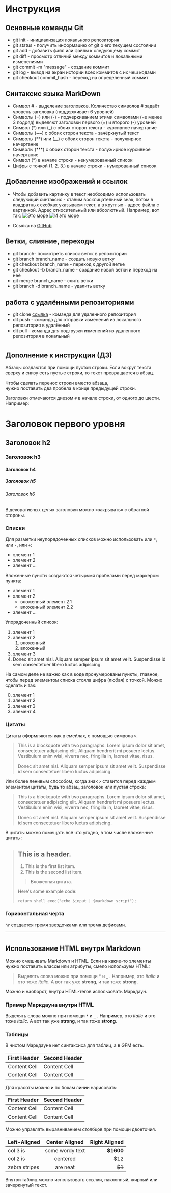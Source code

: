 # Инструкция

## Основные команды Git

* git init - инициализация локального репозитория
* git status - получить информацию от git о его текущем состоянии
* git add - добавить файл или файлы к следующему коммит
* git diff - просмотр отличий между коммитов и локальными изменениями
* git commit -m "message" - создание коммит
* git log - вывод на экран истории всех коммитов с их чеш кодами
* git checkout commit_hash - переход на определенный коммит

## Синтаксис языка MarkDown

* Символ # - выделение заголовков.
  Количество символов # задаёт уровень заголовка (поддерживает 6 уровней)
* Символы (=) или (-) - подчеркиванием этими символами (не менее 3 подряд) выделяют заголовки первого (=) и второго (-) уровней
* Символ (*) или (_) с обоих сторон текста - курсивное начертание
* Символы (~~) с обоих сторон текста - зачёркнутый текст
* Символы (**) или (__) с обоих сторон текста - полужирное начертание
* Символы (***) с обоих сторон текста - полужирное курсивное начертание
* Символ (*) в начале строки - ненумерованный список
* Цифры с точкой (1. 2. 3.) в начале строки - нумерованный список

## Добавление изображений и ссылок

* Чтобы добавить картинку в текст необходимо использовать следующий синтаксис - ставим восклицательный знак, потом в квадратных скобках указываем текст, а в круглых - адрес файла с картинкой. Адрес относительный или абсолютный. Например, вот так:
![Это море](https://vkrym.su/Images/Get/638)
![И это море](https://faktrus.ru/wp-content/uploads/interesnie-fakti-ob-azovskom-more.jpg)

* Ссылка на [GitHub](https://github.com/)

## Ветки, слияние, переходы

* git branch- посмотреть список веток в репозитории
* git branch branch_name - создать новую ветку
* git checkout branch_name - переход к другой ветке
* git checkout -b branch_name - создание новой ветки и переход на неё
* git merge branch_name - слить ветки
* git branch -d branch_name - удалить ветку

## работа с удалёнными репозиториями

* git clone [ссылка](https://github.com/WhiteWolf152/seminar.git) - команда для удаленного репозитория
* dit push - команда для отправки изменений из локального репозитория в удалённый
* dit pull - команда для подгрузки изменений из удаленного репозитория в локальный


#
## Дополнение к инструкции (ДЗ)

Абзацы создаются при помощи пустой строки. Если вокруг текста сверху и снизу есть пустые строки, то текст превращается в абзац.

Чтобы сделать перенос строки вместо абзаца,  
нужно поставить два пробела в конце предыдущей строки.

Заголовки отмечаются диезом `#` в начале строки, от одного до шести. Например:

# Заголовок первого уровня #
## Заголовок h2
### Заголовок h3
#### Заголовок h4
##### Заголовок h5
###### Заголовок h6

В декоративных целях заголовки можно «закрывать» с обратной стороны.

### Списки

Для разметки неупорядоченных списков можно использовать или `*`, или `-`, или `+`:

- элемент 1
- элемент 2
- элемент ...

Вложенные пункты создаются четырьмя пробелами перед маркером пункта:

* элемент 1
* элемент 2
    * вложенный элемент 2.1
    * вложенный элемент 2.2
* элемент ...

Упорядоченный список:

1. элемент 1
2. элемент 2
    1. вложенный
    2. вложенный
3. элемент 3
4. Donec sit amet nisl. Aliquam semper ipsum sit amet velit. Suspendisse id sem consectetuer libero luctus adipiscing.

На самом деле не важно как в коде пронумерованы пункты, главное, чтобы перед элементом списка стояла цифра (любая) с точкой. Можно сделать и так:

0. элемент 1
0. элемент 2
0. элемент 3
0. элемент 4


### Цитаты

Цитаты оформляются как в емейлах, с помощью символа `>`.

> This is a blockquote with two paragraphs. Lorem ipsum dolor sit amet,
> consectetuer adipiscing elit. Aliquam hendrerit mi posuere lectus.
> Vestibulum enim wisi, viverra nec, fringilla in, laoreet vitae, risus.
>
> Donec sit amet nisl. Aliquam semper ipsum sit amet velit. Suspendisse
> id sem consectetuer libero luctus adipiscing.

Или более ленивым способом, когда знак `>` ставится перед каждым элементом цитаты, будь то абзац, заголовок или пустая строка:

> This is a blockquote with two paragraphs. Lorem ipsum dolor sit amet,
consectetuer adipiscing elit. Aliquam hendrerit mi posuere lectus.
Vestibulum enim wisi, viverra nec, fringilla in, laoreet vitae, risus.
>
> Donec sit amet nisl. Aliquam semper ipsum sit amet velit. Suspendisse
id sem consectetuer libero luctus adipiscing.

В цитаты можно помещать всё что угодно, в том числе вложенные цитаты:

> ## This is a header.
>
> 1.   This is the first list item.
> 2.   This is the second list item.
>
> > Вложенная цитата.
>
> Here's some example code:
>
>     return shell_exec("echo $input | $markdown_script");


### Горизонтальная черта

`hr` создается тремя звездочками или тремя дефисами.

***

#
## Использование HTML внутри Markdown

Mожно смешивать Markdown и HTML. Если на какие-то элементы нужно поставить классы или атрибуты, смело используем HTML:

> Выделять слова можно при помощи * и _ . Например, это <em class="a1">italic</em> и это тоже <i class="a1">italic</i>. А вот так уже <b>strong</b>, и так тоже <strong>strong</strong>.

Можно и наоборот, внутри HTML-тегов использовать Маркдаун.

<section class="someclass">

### Пример Маркдауна внутри HTML

Выделять слова можно при помощи `*` и `_` . Например, это _italic_ и это тоже *italic*. А вот так уже __strong__, и так тоже **strong**.

</section>

### Таблицы

В чистом Маркдауне нет синтаксиса для таблиц, а в GFM есть.

First Header  | Second Header
------------- | -------------
Content Cell  | Content Cell
Content Cell  | Content Cell

Для красоты можно и по бокам линии нарисовать:

| First Header  | Second Header |
| ------------- | ------------- |
| Content Cell  | Content Cell  |
| Content Cell  | Content Cell  |

Можно управлять выравниванием столбцов при помощи двоеточия.

| Left-Aligned  | Center Aligned  | Right Aligned |
|:------------- |:---------------:| -------------:|
| col 3 is      | some wordy text |     **$1600** |
| col 2 is      | centered        |         $12   |
| zebra stripes | are neat        |        ~~$1~~ |

Внутри таблиц можно использовать ссылки, наклонный, жирный или зачеркнутый текст.